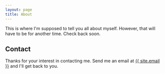 ```yaml
---
layout: page
title: About
---
```


This is where I'm supposed to tell you all about myself. However, that will have to be for another time. Check back soon.

## Contact

Thanks for your interest in contacting me. Send me an email at [{{ site.email }}](mailto:{{site.email}}) and I'll get back to you.